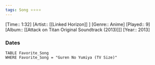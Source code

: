 ```yaml
---
tags: Song ⭐⭐⭐⭐ 
---
```

[Time:: 1:32]
[Artist:: [[Linked Horizon]] ]
[Genre:: Anime]
[Played:: 9]
[Album:: [[Attack on Titan Original Soundtrack (2013)]]]
[Year:: 2013]
### Dates
````dataview
TABLE Favorite_Song
WHERE Favorite_Song = "Guren No Yumiya (TV Size)"
````